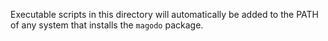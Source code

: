 Executable scripts in this directory will automatically be added to the PATH
of any system that installs the `magodo` package.
